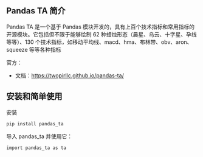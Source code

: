 ## Pandas TA 简介

Pandas TA 是一个基于 Pandas 模块开发的，具有上百个技术指标和常用指标的开源模块。它包括但不限于能够绘制 62 种蜡烛形态（晨星、乌云、十字星、孕线等等）、130 个技术指标，如移动平均线、macd、hma、布林带、obv、aron、squeeze 等等各种指标

官方：

- 文档：<https://twopirllc.github.io/pandas-ta/>

## 安装和简单使用

安装

```bash
pip install pandas_ta
```

导入 pandas_ta 并使用它：

```
import pandas_ta as ta
```